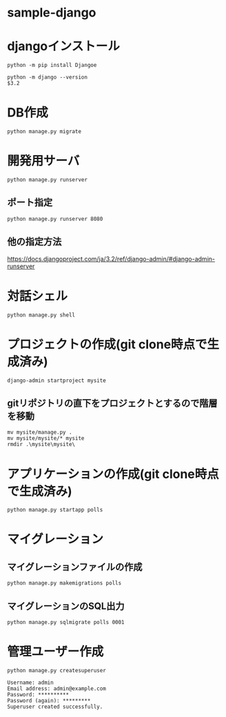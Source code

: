 # sample-django

# djangoインストール
```
python -m pip install Djangoe

python -m django --version
$3.2
```

# DB作成
```
python manage.py migrate
```


#
# 
# 開発用サーバ
```
python manage.py runserver
```

## ポート指定
```
python manage.py runserver 8080
```

## 他の指定方法
https://docs.djangoproject.com/ja/3.2/ref/django-admin/#django-admin-runserver


# 対話シェル
```
python manage.py shell
```



# プロジェクトの作成(git clone時点で生成済み)
```
django-admin startproject mysite
```

## gitリポジトリの直下をプロジェクトとするので階層を移動
```
mv mysite/manage.py .
mv mysite/mysite/* mysite
rmdir .\mysite\mysite\ 
```

# アプリケーションの作成(git clone時点で生成済み)
```
python manage.py startapp polls
```

# マイグレーション
## マイグレーションファイルの作成
```
python manage.py makemigrations polls
```

## マイグレーションのSQL出力
```
python manage.py sqlmigrate polls 0001
```

# 管理ユーザー作成
```
python manage.py createsuperuser
```

``` shell
Username: admin
Email address: admin@example.com
Password: **********
Password (again): *********
Superuser created successfully.
```

